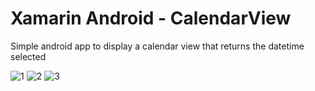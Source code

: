 # Xamarin Android - CalendarView
Simple android app to display a calendar view that returns the datetime selected

![1](https://user-images.githubusercontent.com/24654356/57909281-a7ee3a80-7882-11e9-8df9-c4c6fe46610c.PNG)
![2](https://user-images.githubusercontent.com/24654356/57909328-cc4a1700-7882-11e9-903c-8400b1a2696b.PNG)
![3](https://user-images.githubusercontent.com/24654356/57909329-cc4a1700-7882-11e9-9195-d51b8b179e9e.PNG)
